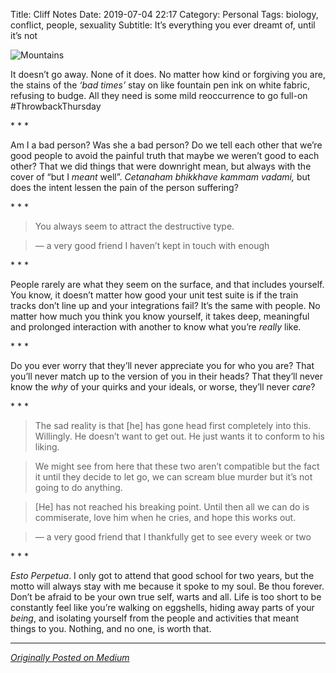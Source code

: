 Title: Cliff Notes
Date: 2019-07-04 22:17
Category: Personal
Tags: biology, conflict, people, sexuality
Subtitle: It’s everything you ever dreamt of, until it’s not

![Mountains]({filename}/images/mountains.jpg)

It doesn’t go away. None of it does. No matter how kind or forgiving
you are, the stains of the _‘bad times’_ stay on like fountain pen
ink on white fabric, refusing to budge. All they need is some mild
reoccurrence to go full-on #ThrowbackThursday

<p class="text-center text-muted">* * *</p>

Am I a bad person? Was she a bad person? Do we tell each other that
we’re good people to avoid the painful truth that maybe we weren’t
good to each other? That we did things that were downright mean, but
always with the cover of “but I _meant_ well”.
_Cetanaham bhikkhave kammam vadami,_ but does the intent lessen the
pain of the person suffering?

<p class="text-center text-muted">* * *</p>

> You always seem to attract the destructive type.

> — a very good friend I haven’t kept in touch with enough

<p class="text-center text-muted">* * *</p>

People rarely are what they seem on the surface, and that includes yourself.
You know, it doesn’t matter how good your unit test suite is if the train
tracks don’t line up and your integrations fail? It’s the same with people.
No matter how much you think you know yourself, it takes deep, meaningful
and prolonged interaction with another to know what you’re _really_ like.

<p class="text-center text-muted">* * *</p>

Do you ever worry that they’ll never appreciate you for who you are? That
you’ll never match up to the version of you in their heads? That they’ll
never know the _why_ of your quirks and your ideals, or worse, they’ll
never _care_?

<p class="text-center text-muted">* * *</p>

> The sad reality is that \[he\] has gone head first completely into this.
> Willingly. He doesn’t want to get out. He just wants it to conform to his liking.

> We might see from here that these two aren’t compatible but the fact it until
> they decide to let go, we can scream blue murder but it’s not going to do anything.

> \[He\] has not reached his breaking point. Until then all we can do is commiserate,
> love him when he cries, and hope this works out.

> — a very good friend that I thankfully get to see every week or two

<p class="text-center text-muted">* * *</p>

_Esto Perpetua_. I only got to attend that good school for two years, but the
motto will always stay with me because it spoke to my soul. Be thou forever.
Don’t be afraid to be your own true self, warts and all. Life is too short to
be constantly feel like you’re walking on eggshells, hiding away parts of your
_being_, and isolating yourself from the people and activities that meant things
to you. Nothing, and no one, is worth that.

---

[_Originally Posted on Medium_][1]

[1]: https://medium.com/@janithl/cliff-notes-509ed8429695
